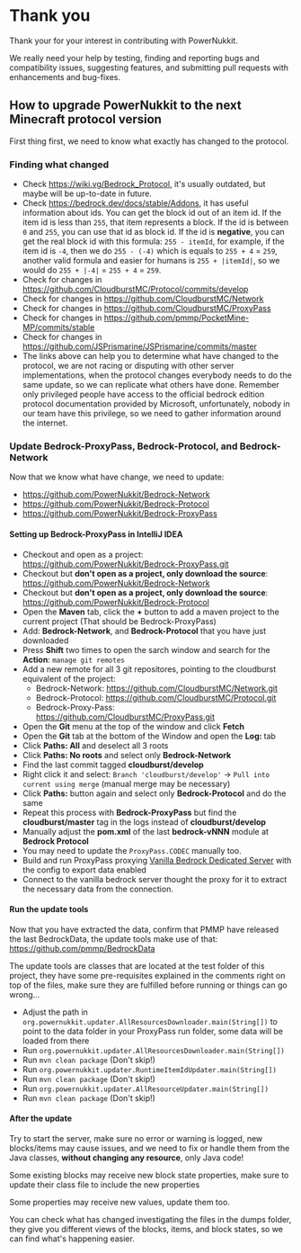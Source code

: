 # Thank you
Thank your for your interest in contributing with PowerNukkit.

We really need your help by testing, finding and reporting bugs and compatibility issues,
suggesting features, and submitting pull requests with enhancements and bug-fixes.

## How to upgrade PowerNukkit to the next Minecraft protocol version
First thing first, we need to know what exactly has changed to the protocol.

### Finding what changed
- Check https://wiki.vg/Bedrock_Protocol, it's usually outdated, but maybe will be up-to-date in future.
- Check https://bedrock.dev/docs/stable/Addons, it has useful information about ids.
  You can get the block id out of an item id. If the item id is less than `255`, that item represents a block.
  If the id is between `0` and `255`, you can use that id as block id. If the id is **negative**, you can
  get the real block id with this formula: `255 - itemId`, for example, if the item id is `-4`,
  then we do `255 - (-4)` which is equals to `255 + 4` = `259`, another valid formula and easier for humans
  is `255 + |itemId|`, so we would do `255 + |-4|` = `255 + 4` = `259`.
- Check for changes in https://github.com/CloudburstMC/Protocol/commits/develop
- Check for changes in https://github.com/CloudburstMC/Network
- Check for changes in https://github.com/CloudburstMC/ProxyPass
- Check for changes in https://github.com/pmmp/PocketMine-MP/commits/stable
- Check for changes in https://github.com/JSPrismarine/JSPrismarine/commits/master
- The links above can help you to determine what have changed to the protocol, we are not racing or disputing
  with other server implementations, when the protocol changes everybody needs to do the same update, so
  we can replicate what others have done. Remember only privileged people have access to the official
  bedrock edition protocol documentation provided by Microsoft, unfortunately, nobody in our team have this privilege,
  so we need to gather information around the internet.

### Update Bedrock-ProxyPass, Bedrock-Protocol, and Bedrock-Network
Now that we know what have change, we need to update:
- https://github.com/PowerNukkit/Bedrock-Network
- https://github.com/PowerNukkit/Bedrock-Protocol
- https://github.com/PowerNukkit/Bedrock-ProxyPass

#### Setting up Bedrock-ProxyPass in IntelliJ IDEA
- Checkout and open as a project: https://github.com/PowerNukkit/Bedrock-ProxyPass.git
- Checkout but **don't open as a project, only download the source**: https://github.com/PowerNukkit/Bedrock-Network
- Checkout but **don't open as a project, only download the source**: https://github.com/PowerNukkit/Bedrock-Protocol
- Open the **Maven** tab, click the **+** button to add a maven project to the current project (That should be Bedrock-ProxyPass)
- Add: **Bedrock-Network**, and **Bedrock-Protocol** that you have just downloaded
- Press **Shift** two times to open the sarch window and search for the **Action**: `manage git remotes`
- Add a new remote for all 3 git repositores, pointing to the cloudburst equivalent of the project:
    * Bedrock-Network: https://github.com/CloudburstMC/Network.git
    * Bedrock-Protocol: https://github.com/CloudburstMC/Protocol.git
    * Bedrock-Proxy-Pass: https://github.com/CloudburstMC/ProxyPass.git
- Open the **Git** menu at the top of the window and click **Fetch**
- Open the **Git** tab at the bottom of the Window and open the **Log: <project-name>** tab
- Click **Paths: All** and deselect all 3 roots
- Click **Paths: No roots** and select only **Bedrock-Network**
- Find the last commit tagged **cloudburst/develop**
- Right click it and select: `Branch 'cloudburst/develop'` -> `Pull into current using merge` (manual merge may be necessary)
- Click **Paths:** button again and select only **Bedrock-Protocol** and do the same
- Repeat this process with **Bedrock-ProxyPass** but find the **cloudburst/master** tag in the logs instead of **cloudburst/develop**
- Manually adjust the **pom.xml** of the last **bedrock-vNNN** module at **Bedrock Protocol** 
- You may need to update the `ProxyPass.CODEC` manually too.
- Build and run ProxyPass proxying [Vanilla Bedrock Dedicated Server](https://www.minecraft.net/en-us/download/server/bedrock)
  with the config to export data enabled
- Connect to the vanilla bedrock server thought the proxy for it to extract the necessary data from the connection.

#### Run the update tools
Now that you have extracted the data, confirm that PMMP have released the last BedrockData,
the update tools make use of that: https://github.com/pmmp/BedrockData

The update tools are classes that are located at the test folder of this project,
they have some pre-requisites explained in the comments right on top of the files,
make sure they are fulfilled before running or things can go wrong...

- Adjust the path in `org.powernukkit.updater.AllResourcesDownloader.main(String[])` to point to
  the data folder in your ProxyPass run folder, some data will be loaded from there
- Run `org.powernukkit.updater.AllResourcesDownloader.main(String[])`
- Run `mvn clean package` (Don't skip!)
- Run `org.powernukkit.updater.RuntimeItemIdUpdater.main(String[])`
- Run `mvn clean package` (Don't skip!)
- Run `org.powernukkit.updater.AllResourceUpdater.main(String[])`
- Run `mvn clean package` (Don't skip!)

#### After the update
Try to start the server, make sure no error or warning is logged,
new blocks/items may cause issues, and we need to fix or handle them
from the Java classes, **without changing any resource**, only Java code!

Some existing blocks may receive new block state properties, make sure
to update their class file to include the new properties

Some properties may receive new values, update them too.

You can check what has changed investigating the files in the dumps folder,
they give you different views of the blocks, items, and block states, so
we can find what's happening easier.
